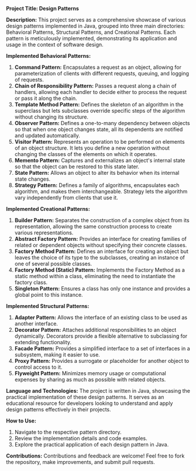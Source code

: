 **Project Title: Design Patterns**

**Description:**
This project serves as a comprehensive showcase of various design patterns implemented in Java, grouped into three main directories: Behavioral Patterns, Structural Patterns, and Creational Patterns. Each pattern is meticulously implemented, demonstrating its application and usage in the context of software design.

**Implemented Behavioral Patterns:**
1. **Command Pattern:** Encapsulates a request as an object, allowing for parameterization of clients with different requests, queuing, and logging of requests.
2. **Chain of Responsibility Pattern:** Passes a request along a chain of handlers, allowing each handler to decide either to process the request or pass it along the chain.
3. **Template Method Pattern:** Defines the skeleton of an algorithm in the superclass but lets subclasses override specific steps of the algorithm without changing its structure.
4. **Observer Pattern:** Defines a one-to-many dependency between objects so that when one object changes state, all its dependents are notified and updated automatically.
5. **Visitor Pattern:** Represents an operation to be performed on elements of an object structure. It lets you define a new operation without changing the classes of the elements on which it operates.
6. **Memento Pattern:** Captures and externalizes an object's internal state so that the object can be restored to this state later.
7. **State Pattern:** Allows an object to alter its behavior when its internal state changes.
8. **Strategy Pattern:** Defines a family of algorithms, encapsulates each algorithm, and makes them interchangeable. Strategy lets the algorithm vary independently from clients that use it.

**Implemented Creational Patterns:**
1. **Builder Pattern:** Separates the construction of a complex object from its representation, allowing the same construction process to create various representations.
2. **Abstract Factory Pattern:** Provides an interface for creating families of related or dependent objects without specifying their concrete classes.
3. **Factory Method Pattern:** Defines an interface for creating an object but leaves the choice of its type to the subclasses, creating an instance of one of several possible classes.
4. **Factory Method (Static) Pattern:** Implements the Factory Method as a static method within a class, eliminating the need to instantiate the factory class.
5. **Singleton Pattern:** Ensures a class has only one instance and provides a global point to this instance.

**Implemented Structural Patterns:**
1. **Adapter Pattern:** Allows the interface of an existing class to be used as another interface.
2. **Decorator Pattern:** Attaches additional responsibilities to an object dynamically. Decorators provide a flexible alternative to subclassing for extending functionality.
3. **Facade Pattern:** Provides a simplified interface to a set of interfaces in a subsystem, making it easier to use.
4. **Proxy Pattern:** Provides a surrogate or placeholder for another object to control access to it.
5. **Flyweight Pattern:** Minimizes memory usage or computational expenses by sharing as much as possible with related objects.

**Language and Technologies:**
The project is written in Java, showcasing the practical implementation of these design patterns. It serves as an educational resource for developers looking to understand and apply design patterns effectively in their projects.

**How to Use:**
1. Navigate to the respective pattern directory.
2. Review the implementation details and code examples.
3. Explore the practical application of each design pattern in Java.

**Contributions:**
Contributions and feedback are welcome! Feel free to fork the repository, make improvements, and submit pull requests.
